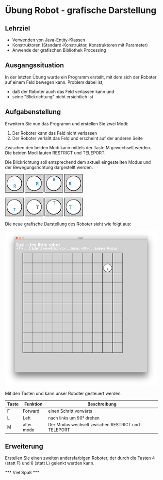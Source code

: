 # Übung Robot - grafische Darstellung

## Lehrziel

- Verwenden von Java-Entity-Klassen 
- Konstruktoren (Standard-Konstruktor, Konstruktoren mit Parameter)
- Anwende der grafischen Bibliothek Processing

## Ausgangssituation

In der letzten Übung wurde ein Programm erstellt, mit dem sich der Roboter auf einem Feld bewegen kann. Problem dabei ist, 

- daß der Roboter auch das Feld verlassen kann und
- seine "Blickrichtung" nicht ersichtlich ist


## Aufgabenstellung

Erweitern Sie nun das Programm und erstellen Sie zwei Modi:

1. Der Roboter kann das Feld nicht verlassen
2. Der Roboter verläßt das Feld und erscheint auf der anderen Seite

Zwischen den beiden Modi kann mittels der Taste M gewechselt werden. Die beiden Modi lauten RESTRICT und TELEPORT.

Die Blickrichtung soll entsprechend dem aktuell eingestellten Modus und der Bewegungsrichtung dargestellt werden.

<p float="left">
	<img src="./images/R-unten.png">
	<img src="./images/R-rechts.png">
	<img src="./images/R-oben.png">
	<img src="./images/R-links.png">
</p>

<p float="left">
	<img src="./images/T-unten.png">
	<img src="./images/T-rechts.png">
	<img src="./images/T-oben.png">
	<img src="./images/T-links.png">
</p>

Die neue grafische Darstellung des Roboter sieht wie folgt aus:

<img src="./images/board.png" width="500" />

Mit den Tasten <F> und  <L> kann unser Roboter gesteuert werden.

Taste | Funktion | Beschreibung
--- | --- | ---
F | Forward | einen Schritt vorwärts
L | Left | nach links um 90° drehen 
M | alter mode | Der Modus wechselt zwischen RESTRICT und TELEPORT


## Erweiterung

Erstellen Sie einen zweiten andersfarbigen Roboter, der durch die Tasten 4 (statt F) und 6 (statt L) gelenkt werden kann.

*** Viel Spaß ***
